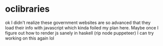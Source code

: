 # oclibraries

ok I didn't realize these government websites are so advanced that they load their info with javascript which kinda foiled my 
plan here. Maybe once I figure out how to render js sanely in haskell (rip node puppeteer) I can try working on this again lol
